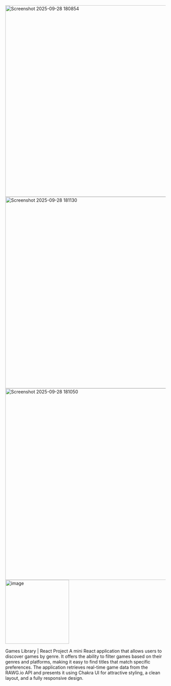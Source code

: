 <img width="600" alt="Screenshot 2025-09-28 180854" src="https://github.com/user-attachments/assets/e060e339-1dd6-470a-9e7b-794f959f6c51" />
<img width="600" alt="Screenshot 2025-09-28 181130" src="https://github.com/user-attachments/assets/014759f9-1818-4f8e-acaf-c2d1a245f24e" />
<img width="600" alt="Screenshot 2025-09-28 181050" src="https://github.com/user-attachments/assets/0ffd77d8-c38e-4ef8-aa62-94d01113cc8d" />
<img width="200"  alt="image" src="https://github.com/user-attachments/assets/2ba3db4d-ea44-45a4-ab51-03077c0e9f7c" />


Games Library | React Project
A mini React application that allows users to discover games by genre.
It offers the ability to filter games based on their genres and platforms, making it easy to find titles that match specific preferences. The application retrieves real-time game data from the RAWG.io API and presents it using Chakra UI for attractive styling, a clean layout, and a fully responsive design.
